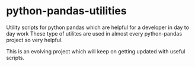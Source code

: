 # python-pandas-utilities

Utility scripts for python pandas which are helpful for a developer in day to day work
These type of utilites are used in almost every python-pandas project so very helpful.

This is an evolving project which will keep on getting updated with useful scripts.
